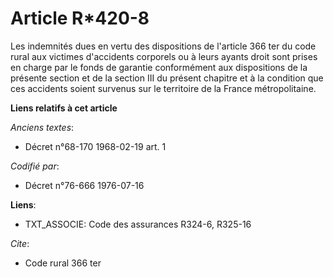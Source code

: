 # Article R*420-8

Les indemnités dues en vertu des dispositions de l'article 366 ter du code rural aux victimes d'accidents corporels ou à
leurs ayants droit sont prises en charge par le fonds de garantie conformément aux dispositions de la présente section et de
la section III du présent chapitre et à la condition que ces accidents soient survenus sur le territoire de la France
métropolitaine.

**Liens relatifs à cet article**

_Anciens textes_:

  - Décret n°68-170 1968-02-19 art. 1

_Codifié par_:

  - Décret n°76-666 1976-07-16

**Liens**:

  - TXT_ASSOCIE: Code des assurances R324-6, R325-16

_Cite_:

  - Code rural 366 ter
